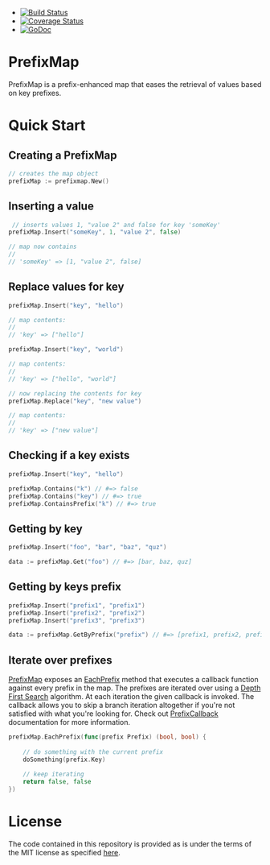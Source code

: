 * [![Build Status](https://travis-ci.org/alediaferia/prefixmap.svg?branch=master)](https://travis-ci.org/alediaferia/prefixmap)
* [![Coverage Status](https://coveralls.io/repos/github/alediaferia/prefixmap/badge.svg?branch=master)](https://coveralls.io/github/alediaferia/prefixmap?branch=master)
* [![GoDoc](https://godoc.org/github.com/alediaferia/prefixmap/web?status.png)](https://godoc.org/github.com/alediaferia/prefixmap)

# PrefixMap 
PrefixMap is a prefix-enhanced map that eases the retrieval of values based on key prefixes.

Quick Start
===

Creating a PrefixMap
---
```go
// creates the map object
prefixMap := prefixmap.New()
```

Inserting a value
---
```go
 // inserts values 1, "value 2" and false for key 'someKey'
prefixMap.Insert("someKey", 1, "value 2", false)

// map now contains
//
// 'someKey' => [1, "value 2", false]
```

Replace values for key
---
```go
prefixMap.Insert("key", "hello")

// map contents:
//
// 'key' => ["hello"]

prefixMap.Insert("key", "world")

// map contents:
//
// 'key' => ["hello", "world"]

// now replacing the contents for key
prefixMap.Replace("key", "new value")

// map contents:
//
// 'key' => ["new value"]
```

Checking if a key exists
---
```go
prefixMap.Insert("key", "hello")

prefixMap.Contains("k") // #=> false
prefixMap.Contains("key") // #=> true
prefixMap.ContainsPrefix("k") // #=> true
```

Getting by key
---
```go
prefixMap.Insert("foo", "bar", "baz", "quz")

data := prefixMap.Get("foo") // #=> [bar, baz, quz]
```

Getting by keys prefix
---
```go
prefixMap.Insert("prefix1", "prefix1")
prefixMap.Insert("prefix2", "prefix2")
prefixMap.Insert("prefix3", "prefix3")

data := prefixMap.GetByPrefix("prefix") // #=> [prefix1, prefix2, prefix3]
```

Iterate over prefixes
---

[PrefixMap](https://godoc.org/github.com/typeflow/prefixmap) exposes an [EachPrefix](https://godoc.org/github.com/typeflow/prefixmap#PrefixMap.EachPrefix) 
method that executes a callback function against every prefix in the map. 
The prefixes are iterated over using a [Depth First Search](https://en.wikipedia.org/wiki/Depth-first_search)
algorithm. At each iteration the given callback is invoked. The callback allows you to skip a branch
iteration altogether if you're not satisfied with what you're looking for.
Check out [PrefixCallback](https://godoc.org/github.com/typeflow/prefixmap#PrefixCallback) documentation for more information.

```go
prefixMap.EachPrefix(func(prefix Prefix) (bool, bool) {
    
    // do something with the current prefix
    doSomething(prefix.Key)
    
    // keep iterating
    return false, false
})
```

License
===

The code contained in this repository is provided as is under the terms of the MIT license as specified [here](/LICENSE).
